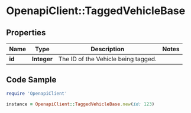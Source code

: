 # OpenapiClient::TaggedVehicleBase

## Properties
Name | Type | Description | Notes
------------ | ------------- | ------------- | -------------
**id** | **Integer** | The ID of the Vehicle being tagged. | 

## Code Sample

```ruby
require 'OpenapiClient'

instance = OpenapiClient::TaggedVehicleBase.new(id: 123)
```


